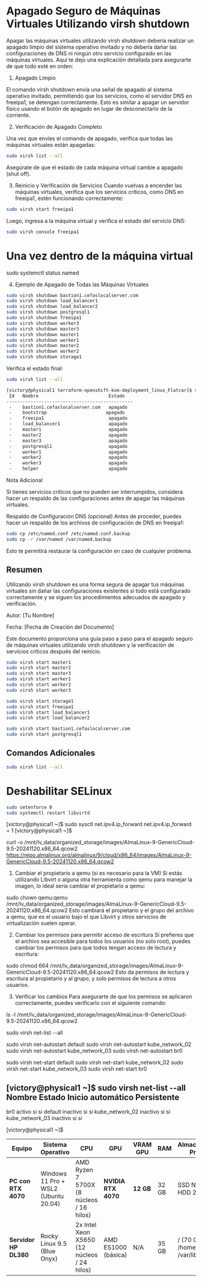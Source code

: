 # Apagado Seguro de Máquinas Virtuales Utilizando virsh shutdown

Apagar las máquinas virtuales utilizando virsh shutdown debería realizar un apagado limpio del sistema operativo invitado y no debería dañar las configuraciones de DNS ni ningún otro servicio configurado en las máquinas virtuales. Aquí te dejo una explicación detallada para asegurarte de que todo esté en orden:

1. Apagado Limpio

El comando virsh shutdown envía una señal de apagado al sistema operativo invitado, permitiendo que los servicios, como el servidor DNS en freeipa1, se detengan correctamente. Esto es similar a apagar un servidor físico usando el botón de apagado en lugar de desconectarlo de la corriente.

2. Verificación de Apagado Completo

Una vez que envíes el comando de apagado, verifica que todas las máquinas virtuales están apagadas:

```bash
sudo virsh list --all
```

Asegúrate de que el estado de cada máquina virtual cambie a apagado (shut off).

3. Reinicio y Verificación de Servicios
   Cuando vuelvas a encender las máquinas virtuales, verifica que los servicios críticos, como DNS en freeipa1, estén funcionando correctamente:

```bash
sudo virsh start freeipa1
```

Luego, ingresa a la máquina virtual y verifica el estado del servicio DNS:

```bash
sudo virsh console freeipa1
```

# Una vez dentro de la máquina virtual

sudo systemctl status named

4. Ejemplo de Apagado de Todas las Máquinas Virtuales

```bash
sudo virsh shutdown bastion1.cefaslocalserver.com
sudo virsh shutdown load_balancer1
sudo virsh shutdown load_balancer2
sudo virsh shutdown postgresql1
sudo virsh shutdown freeipa1
sudo virsh shutdown worker3
sudo virsh shutdown master3
sudo virsh shutdown master1
sudo virsh shutdown worker1
sudo virsh shutdown master2
sudo virsh shutdown worker2
sudo virsh shutdown storage1
```

Verifica el estado final:

```bash
sudo virsh list --all
```

```bash
[victory@physical1 terraform-openshift-kvm-deployment_linux_Flatcar]$ sudo virsh list --all
 Id   Nombre                          Estado
-----------------------------------------------
 -    bastion1.cefaslocalserver.com   apagado
 -    bootstrap                      apagado
 -    freeipa1                        apagado
 -    load_balancer1                  apagado
 -    master1                         apagado
 -    master2                         apagado
 -    master3                         apagado
 -    postgresql1                     apagado
 -    worker1                         apagado
 -    worker2                         apagado
 -    worker3                         apagado
 -    helper                          apagado
```

Nota Adicional

Si tienes servicios críticos que no pueden ser interrumpidos, considera hacer un respaldo de las configuraciones antes de apagar las máquinas virtuales.

Respaldo de Configuración DNS (opcional)
Antes de proceder, puedes hacer un respaldo de los archivos de configuración de DNS en freeipa1:

```bash
sudo cp /etc/named.conf /etc/named.conf.backup
sudo cp -r /var/named /var/named.backup
```

Esto te permitirá restaurar la configuración en caso de cualquier problema.

## Resumen

Utilizando virsh shutdown es una forma segura de apagar tus máquinas virtuales sin dañar las configuraciones existentes si todo está configurado correctamente y se siguen los procedimientos adecuados de apagado y verificación.

Autor: [Tu Nombre]

Fecha: [Fecha de Creación del Documento]

Este documento proporciona una guía paso a paso para el apagado seguro de máquinas virtuales utilizando virsh shutdown y la verificación de servicios críticos después del reinicio.

```bash
sudo virsh start master1
sudo virsh start master2
sudo virsh start master3
sudo virsh start worker1
sudo virsh start worker2
sudo virsh start worker3

sudo virsh start storage1
sudo virsh start freeipa1
sudo virsh start load_balancer1
sudo virsh start load_balancer2

sudo virsh start bastion1.cefaslocalserver.com
sudo virsh start postgresql1

```



## Comandos Adicionales

```bash
sudo virsh list --all
```

# Deshabilitar SELinux

```bash
sudo setenforce 0
sudo systemctl restart libvirtd
```

[victory@physical1 ~]$ sudo sysctl net.ipv4.ip_forward
net.ipv4.ip_forward = 1
[victory@physical1 ~]$

curl -o /mnt/lv_data/organized_storage/images/AlmaLinux-9-GenericCloud-9.5-20241120.x86_64.qcow2 https://repo.almalinux.org/almalinux/9/cloud/x86_64/images/AlmaLinux-9-GenericCloud-9.5-20241120.x86_64.qcow2

1. Cambiar el propietario a qemu (si es necesario para la VM)
Si estás utilizando Libvirt o alguna otra herramienta como qemu para manejar la imagen, lo ideal sería cambiar el propietario a qemu:

sudo chown qemu:qemu /mnt/lv_data/organized_storage/images/AlmaLinux-9-GenericCloud-9.5-20241120.x86_64.qcow2
Esto cambiará el propietario y el grupo del archivo a qemu, que es el usuario bajo el que Libvirt y otros servicios de virtualización suelen operar.

2. Cambiar los permisos para permitir acceso de escritura
Si prefieres que el archivo sea accesible para todos los usuarios (no solo root), puedes cambiar los permisos para que todos tengan acceso de lectura y escritura:

sudo chmod 664 /mnt/lv_data/organized_storage/images/AlmaLinux-9-GenericCloud-9.5-20241120.x86_64.qcow2
Esto da permisos de lectura y escritura al propietario y al grupo, y solo permisos de lectura a otros usuarios.

3. Verificar los cambios
Para asegurarte de que los permisos se aplicaron correctamente, puedes verificarlo con el siguiente comando:

ls -l /mnt/lv_data/organized_storage/images/AlmaLinux-9-GenericCloud-9.5-20241120.x86_64.qcow2


sudo virsh net-list --all

sudo virsh net-autostart default
sudo virsh net-autostart kube_network_02
sudo virsh net-autostart kube_network_03
sudo virsh net-autostart br0

sudo virsh net-start default
sudo virsh net-start kube_network_02
sudo virsh net-start kube_network_03
sudo virsh net-start br0



[victory@physical1 ~]$ sudo virsh net-list --all
 Nombre            Estado     Inicio automático   Persistente
---------------------------------------------------------------
 br0               activo     si                  si
 default           inactivo   si                  si
 kube_network_02   inactivo   si                  si
 kube_network_03   inactivo   si                  si

[victory@physical1 ~]$



| Equipo                | Sistema Operativo                    | CPU                                         | GPU                 | VRAM GPU  | RAM   | Almacenamiento Principal                     | Rol Ideal                                           |
| --------------------- | ------------------------------------ | ------------------------------------------- | ------------------- | --------- | ----- | -------------------------------------------- | --------------------------------------------------- |
| **PC con RTX 4070**   | Windows 11 Pro + WSL2 (Ubuntu 20.04) | AMD Ryzen 7 5700X (8 núcleos / 16 hilos)    | **NVIDIA RTX 4070** | **12 GB** | 32 GB | SSD NVMe + HDD 2 TB                          | ⚡ Generación IA de textos e imágenes (GPU + CPU)    |
| **Servidor HP DL380** | Rocky Linux 9.5 (Blue Onyx)          | 2x Intel Xeon X5650 (12 núcleos / 24 hilos) | AMD ES1000 (básica) | N/A       | 35 GB | / (70 GB) + /home (3 TB) + /var/lib (500 GB) | 🌐 Publicación masiva, almacenamiento y backend NFS |

